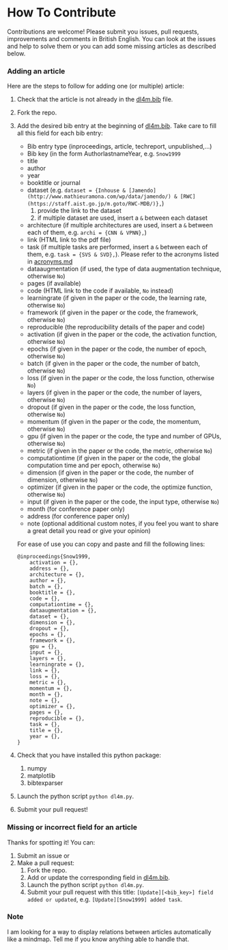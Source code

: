 # How To Contribute

Contributions are welcome!
Please submit you issues, pull requests, improvements and comments in British English.
You can look at the issues and help to solve them or you can add some missing articles as described below.

### Adding an article

Here are the steps to follow for adding one (or multiple) article:
1. Check that the article is not already in the [dl4m.bib](dl4m.bib) file.
2. Fork the repo.
3. Add the desired bib entry at the beginning of [dl4m.bib](dl4m.bib). Take care to fill all this field for each bib entry:
    - Bib entry type (inproceedings, article, techreport, unpublished,...)
    - Bib key (in the form AuthorlastnameYear, e.g. `Snow1999`
    - title
    - author
    - year
    - booktitle or journal
    - dataset (e.g. `dataset = {Inhouse & [Jamendo](http://www.mathieuramona.com/wp/data/jamendo/) & [RWC](https://staff.aist.go.jp/m.goto/RWC-MDB/)},`)
        1. provide the link to the dataset  
        2. if multiple dataset are used, insert a ` & ` between each dataset
    - architecture (if multiple architectures are used, insert a ` & ` between each of them, e.g. `archi = {CNN & VPNN},`)
    - link (HTML link to the pdf file)
    - task (if multiple tasks are performed, insert a ` & ` between each of them, e.g. `task = {SVS & SVD},`). Please refer to the acronyms listed in [acronyms.md](acronyms.md)
    - dataaugmentation (if used, the type of data augmentation technique, otherwise `No`)
    - pages (if available)
    - code (HTML link to the code if available, `No` instead)
    - learningrate (if given in the paper or the code, the learning rate, otherwise `No`)
    - framework (if given in the paper or the code, the framework, otherwise `No`)
    - reproducible (the reproducibility details of the paper and code)
    - activation (if given in the paper or the code, the activation function, otherwise `No`)
    - epochs (if given in the paper or the code, the number of epoch, otherwise `No`)
    - batch (if given in the paper or the code, the number of batch, otherwise `No`)
    - loss (if given in the paper or the code, the loss function, otherwise `No`)
    - layers (if given in the paper or the code, the number of layers, otherwise `No`)
    - dropout (if given in the paper or the code, the loss function, otherwise `No`)
    - momentum (if given in the paper or the code, the momentum, otherwise `No`)
    - gpu (if given in the paper or the code, the type and number of GPUs, otherwise `No`)
    - metric (if given in the paper or the code, the metric, otherwise `No`)
    - computationtime (if given in the paper or the code, the global computation time and per epoch, otherwise `No`)
    - dimension (if given in the paper or the code, the number of dimension, otherwise `No`)
    - optimizer (if given in the paper or the code, the optimize function, otherwise `No`)
    - input (if given in the paper or the code, the input type, otherwise `No`)
    - month (for conference paper only)
    - address (for conference paper only)
    - note (optional additional custom notes, if you feel you want to share a great detail you read or give your opinion)

    For ease of use you can copy and paste and fill the following lines:
    ```
    @inproceedings{Snow1999,
        activation = {},
        address = {},
        architecture = {},
        author = {},
        batch = {},
        booktitle = {},
        code = {},
        computationtime = {},
        dataaugmentation = {},
        dataset = {},
        dimension = {},
        dropout = {},
        epochs = {},
        framework = {},
        gpu = {},
        input = {},
        layers = {},
        learningrate = {},
        link = {},
        loss = {},
        metric = {},
        momentum = {},
        month = {},
        note = {},
        optimizer = {},
        pages = {},
        reproducible = {},
        task = {},
        title = {},
        year = {},
    }
    ```
4. Check that you have installed this python package:
    1. numpy
    2. matplotlib
    3. bibtexparser
5. Launch the python script `python dl4m.py`.
6. Submit your pull request!

### Missing or incorrect field for an article

Thanks for spotting it! You can:
1. Submit an issue or
2. Make a pull request:
    1. Fork the repo.
    2. Add or update the corresponding field in [dl4m.bib](dl4m.bib).
    3. Launch the python script `python dl4m.py`.
    4. Submit your pull request with this title: `[Update][<bib_key>] field added or updated`, e.g. `[Update][Snow1999] added task`.

### Note

I am looking for a way to display relations between articles automatically like a mindmap. Tell me if you know anything able to handle that.

